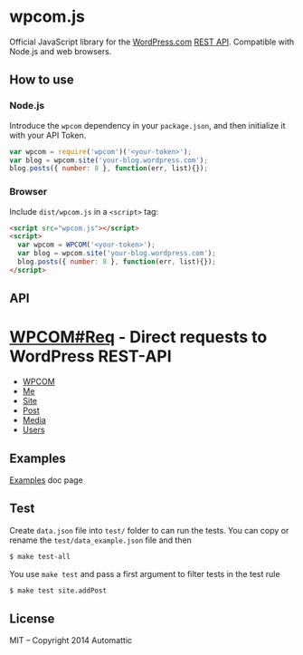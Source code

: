 # wpcom.js

Official JavaScript library for the [WordPress.com][] [REST API][].
Compatible with Node.js and web browsers.

## How to use

### Node.js

Introduce the `wpcom` dependency in your `package.json`, and
then initialize it with your API Token.

```js
var wpcom = require('wpcom')('<your-token>');
var blog = wpcom.site('your-blog.wordpress.com');
blog.posts({ number: 8 }, function(err, list){});
```

### Browser

Include `dist/wpcom.js` in a `<script>` tag:

```html
<script src="wpcom.js"></script>
<script>
  var wpcom = WPCOM('<your-token>');
  var blog = wpcom.site('your-blog.wordpress.com');
  blog.posts({ number: 8 }, function(err, list){});
</script>
```

## API

# [WPCOM#Req](./docs/wpcom.req.md) - Direct requests to WordPress REST-API

* [WPCOM](./docs/wpcom.md)
* [Me](./docs/me.md)
* [Site](./docs/site.md)
* [Post](./docs/post.md)
* [Media](./docs/media.md)
* [Users](./docs/users.md)

## Examples

[Examples](./examples/Readme.md) doc page

## Test

Create `data.json` file into `test/` folder to can run the tests. You can copy
or rename the `test/data_example.json` file and then

```bash
$ make test-all
```

You use `make test` and pass a first argument to filter tests in the test rule

```bash
$ make test site.addPost
```

## License

MIT – Copyright 2014 Automattic

[Node.js]: http://nodejs.org
[REST API]: http://developer.wordpress.com/docs/api
[WordPress.com]: http://www.wordpress.com
[node-wpcom-oauth]: https://github.com/Automattic/node-wpcom-oauth
